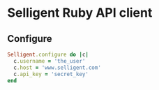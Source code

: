 # Selligent Ruby API client

## Configure

```ruby
Selligent.configure do |c|
  c.username = 'the_user'
  c.host = 'www.selligent.com'
  c.api_key = 'secret_key'
end
```
